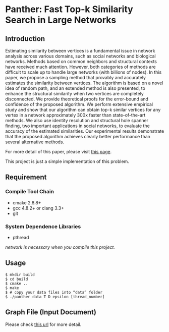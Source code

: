 Panther: Fast Top-k Similarity Search in Large Networks
======================================

## Introduction

Estimating similarity between vertices is a fundamental issue in network analysis across various domains, such as social networks and biological networks. Methods based on common neighbors and structural contexts have received much attention. However, both categories of methods are difficult to scale up to handle large networks (with billions of nodes). In this paper, we propose a sampling method that provably and accurately estimates the similarity between vertices. The algorithm is based on a novel idea of random path, and an extended method is also presented, to enhance the structural similarity when two vertices are completely disconnected. We provide theoretical proofs for the error-bound and confidence of the proposed algorithm. We perform extensive empirical study and show that our algorithm can obtain top-k similar vertices for any vertex in a network approximately 300x faster than state-of-the-art methods. We also use identity resolution and structural hole spanner finding, two important applications in social networks, to evaluate the accuracy of the estimated similarities. Our experimental results demonstrate that the proposed algorithm achieves clearly better performance than several alternative methods.

For more detail of this paper, please visit [this page](http://arxiv.org/abs/1504.02577).

This project is just a simple implementation of this problem.

## Requirement

### Compile Tool Chain

+ cmake 2.8.8+
+ gcc 4.8.2+ or clang 3.3+
+ git

### System Dependence Libraries

+ pthread

*network is necessary when you compile this project.*

## Usage 
````
$ mkdir build
$ cd build
$ cmake ..
$ make
$ # copy your data files into “data” folder
$ ./panther data T D epsilon [thread_number]
````

## Graph File (Input Document)

Please check [this url](https://aminer.org/billboard/Panther) for more detail.


